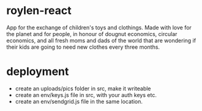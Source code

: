 # roylen-react

App for the exchange of children's toys and clothings. Made with love for the planet and for people, in honour of dougnut economics, circular economics, and all fresh moms and dads of the world that are wondering if their kids are going to need new clothes every three months.

# deployment

- create an uploads/pics folder in src, make it writeable
- create an env/keys.js file in src, with your auth keys etc.
- create an env/sendgrid.js file in the same location.

